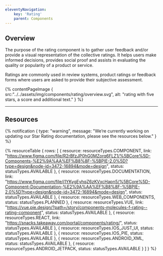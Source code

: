 ```yaml
---
eleventyNavigation:
    key: 'Rating'
    parent: Components
---
```


## Overview
The purpose of the rating component is to gather user feedback and/or provide a visual representation of the collective ratings. It helps users make informed decisions, provides social proof and assists in evaluating the quality or popularity of a product or service.

Ratings are commonly used in review systems, product ratings or feedback forms where users are asked to provide their subjective assessment.

{% contentPageImage {
    src:"../../assets/img/components/rating/overview.svg",
    alt: "rating with five stars, a score and additional text."
} %}

---

## Resources

{% notification {
  type: "warning",
  message: "We’re currently working on updating our Star Rating documentation, please see the resources below."
} %}

{% resourceTable {
    rows: [
        {
            resource: resourceTypes.COMPONENT,
            link: "https://www.figma.com/file/R2rBfzJP0hG0MZorq6FLZ1/%5BCore%5D-Components-%E2%9A%AA%EF%B8%8F-%5BPIE-2.0%5D?type=design&node-id=3472-16894&mode=design",
            status: statusTypes.AVAILABLE
        },
        {
            resource: resourceTypes.DOCUMENTATION,
            link: "https://www.figma.com/file/j1YKygEyhqZ6zKVxcHapn5/%5BCore%5D-Component-Documentation-%E2%9A%AA%EF%B8%8F-%5BPIE-2.0%5D?type=design&node-id=3472-16894&mode=design",
            status: statusTypes.AVAILABLE
        },
        {
            resource: resourceTypes.WEB_COMPONENTS,
            status: statusTypes.PLANNED
        },
        {
            resource: resourceTypes.VUE,
            link: "https://vue.pie.design/?path=/story/components-molecules-f-rating--rating-component",
            status: statusTypes.AVAILABLE
        },
        {
            resource: resourceTypes.REACT,
            link: "https://snacks.takeaway.com/portal/components/rating/",
            status: statusTypes.AVAILABLE
        },
        {
            resource: resourceTypes.IOS_JUST_UI,
            status: statusTypes.AVAILABLE
        },
        {
            resource: resourceTypes.IOS_PIE,
            status: statusTypes.AVAILABLE
        },
        {
            resource: resourceTypes.ANDROID_XML,
            status: statusTypes.AVAILABLE
        },
        {
            resource: resourceTypes.ANDROID_JETPACK,
            status: statusTypes.AVAILABLE
        }
    ]
} %}
